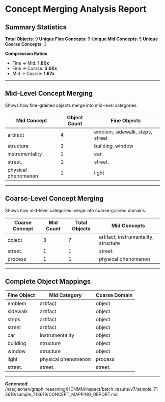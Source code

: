 # Concept Merging Analysis Report

## Summary Statistics

**Total Objects**: 9
**Unique Fine Concepts**: 9
**Unique Mid Concepts**: 5
**Unique Coarse Concepts**: 3

**Compression Ratios**:
- Fine → Mid: **1.80x**
- Fine → Coarse: **3.00x**
- Mid → Coarse: **1.67x**

---

## Mid-Level Concept Merging

Shows how fine-grained objects merge into mid-level categories.

| Mid Concept | Object Count | Fine Objects |
|-------------|--------------|-------------|
| artifact | 4 | emblem, sidewalk, steps, street |
| structure | 2 | building, window |
| instrumentality | 1 | car |
| street. | 1 | street. |
| physical phenomenon | 1 | light |

---

## Coarse-Level Concept Merging

Shows how mid-level categories merge into coarse-grained domains.

| Coarse Concept | Mid Count | Total Objects | Mid Concepts |
|----------------|-----------|---------------|-------------|
| object | 3 | 7 | artifact, instrumentality, structure |
| street. | 1 | 1 | street. |
| process | 1 | 1 | physical phenomenon |

---

## Complete Object Mappings

| Fine Object | Mid Category | Coarse Domain |
|-------------|--------------|---------------|
| emblem | artifact | object |
| sidewalk | artifact | object |
| steps | artifact | object |
| street | artifact | object |
| car | instrumentality | object |
| building | structure | object |
| window | structure | object |
| light | physical phenomenon | process |
| street. | street. | street. |

---

**Generated**: /nas/jiachen/graph_reasoning/HCNMN/inspect/batch_results/v7/sample_713619/sample_713619/CONCEPT_MAPPING_REPORT.md
